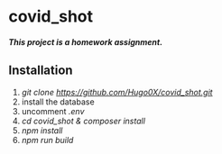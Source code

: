 # covid_shot

##### This project is a homework assignment.

## Installation


1. *git clone https://github.com/Hugo0X/covid_shot.git*
2. install the database
3. uncomment *.env* 
4. *cd covid_shot & composer install*
5. *npm install*
6. *npm run build*
